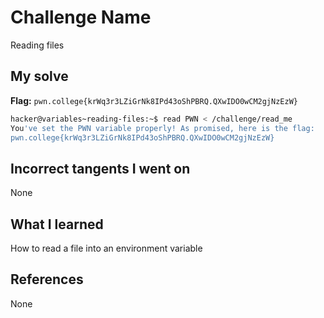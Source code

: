 # Challenge Name
Reading files

## My solve
**Flag:** `pwn.college{krWq3r3LZiGrNk8IPd43oShPBRQ.QXwIDO0wCM2gjNzEzW}`

```bash
hacker@variables~reading-files:~$ read PWN < /challenge/read_me
You've set the PWN variable properly! As promised, here is the flag:
pwn.college{krWq3r3LZiGrNk8IPd43oShPBRQ.QXwIDO0wCM2gjNzEzW}
```

## Incorrect tangents I went on
None

## What I learned
How to read a file into an environment variable

## References 
None
